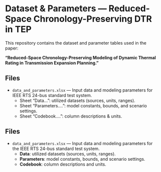 # Dataset & Parameters — Reduced-Space Chronology-Preserving DTR in TEP

This repository contains the dataset and parameter tables used in the paper:

**“Reduced-Space Chronology-Preserving Modeling of Dynamic Thermal Rating in Transmission Expansion Planning.”**

## Files
- `data_and_parameters.xlsx` — Input data and modeling parameters for IEEE RTS 24-bus standard test system.
  - Sheet “Data...”: utilized datasets (sources, units, ranges).
  - Sheet “Parameters....”: model constants, bounds, and scenario settings.
  - Sheet “Codebook....”: column descriptions & units.

## Files
- `data_and_parameters.xlsx` — Input data and modeling parameters for the IEEE RTS 24-bus standard test system.
  - **Data**: utilized datasets (sources, units, ranges).
  - **Parameters**: model constants, bounds, and scenario settings.
  - **Codebook**: column descriptions and units.
